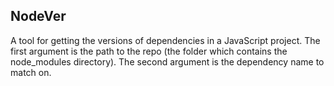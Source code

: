 ## NodeVer

A tool for getting the versions of dependencies in a JavaScript project. The first argument is the path to the repo (the folder which contains the node_modules directory). The second argument is the dependency name to match on.
